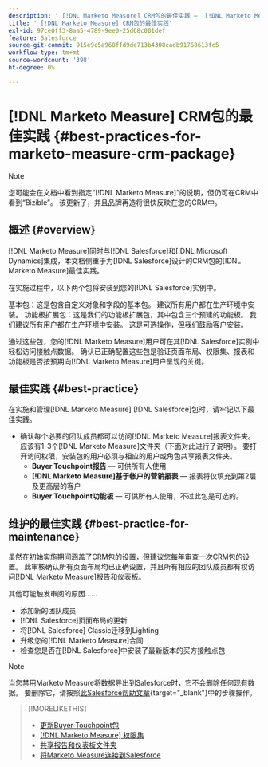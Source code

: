 ```yaml
---
description: ' [!DNL Marketo Measure] CRM包的最佳实践 —  [!DNL Marketo Measure]'
title: ' [!DNL Marketo Measure] CRM包的最佳实践'
exl-id: 97ce0ff3-8aa5-4789-9ee0-25d68c001def
feature: Salesforce
source-git-commit: 915e9c5a968ffd9de713b4308cadb91768613fc5
workflow-type: tm+mt
source-wordcount: '398'
ht-degree: 0%

---
```


# [!DNL Marketo Measure] CRM包的最佳实践 {#best-practices-for-marketo-measure-crm-package}

>[!NOTE]
>
>您可能会在文档中看到指定“[!DNL Marketo Measure]”的说明，但仍可在CRM中看到“Bizible”。 该更新了，并且品牌再造将很快反映在您的CRM中。

## 概述 {#overview}

[!DNL Marketo Measure]同时与[!DNL Salesforce]和[!DNL Microsoft Dynamics]集成，本文档侧重于为[!DNL Salesforce]设计的CRM包的[!DNL Marketo Measure]最佳实践。

在实施过程中，以下两个包将安装到您的[!DNL Salesforce]实例中。

基本包：这是包含自定义对象和字段的基本包。 建议所有用户都在生产环境中安装。
功能板扩展包：这是我们的功能板扩展包，其中包含三个预建的功能板。 我们建议所有用户都在生产环境中安装。 这是可选操作，但我们鼓励客户安装。

通过这些包，您的[!DNL Marketo Measure]用户可在其[!DNL Salesforce]实例中轻松访问接触点数据。 确认已正确配置这些包是验证页面布局、权限集、报表和功能板是否按预期向[!DNL Marketo Measure]用户呈现的关键。

## 最佳实践 {#best-practice}

在实施和管理[!DNL Marketo Measure] [!DNL Salesforce]包时，请牢记以下最佳实践。

* 确认每个必要的团队成员都可以访问[!DNL Marketo Measure]报表文件夹。 应该有1-3个[!DNL Marketo Measure]文件夹（下面对此进行了说明）。 要打开访问权限，安装包的用户必须与相应的用户或角色共享报表文件夹。
   * **Buyer Touchpoint报告** — 可供所有人使用
   * **[!DNL Marketo Measure]基于帐户的营销报表** — 报表将仅填充到第2层及更高层的客户
   * **Buyer Touchpoint功能板** — 可供所有人使用，不过此包是可选的。

## 维护的最佳实践 {#best-practice-for-maintenance}

虽然在初始实施期间涵盖了CRM包的设置，但建议您每年审查一次CRM包的设置。 此审核确认所有页面布局均已正确设置，并且所有相应的团队成员都有权访问[!DNL Marketo Measure]报告和仪表板。

其他可能触发审阅的原因……

* 添加新的团队成员
* [!DNL Salesforce]页面布局的更新
* 将[!DNL Salesforce] Classic迁移到Lighting
* 升级您的[!DNL Marketo Measure]合同
* 检查您是否在[!DNL Salesforce]中安装了最新版本的买方接触点包

>[!NOTE]
>
>当您禁用Marketo Measure将数据导出到Salesforce时，它不会删除任何现有数据。 要删除它，请按照[此Salesforce帮助文章](https://help.salesforce.com/s/articleView?language=en_US&id=sf.c360_a_delete_data_stream_records.htm&type=5){target="_blank"}中的步骤操作。

>[!MORELIKETHIS]
>
>* [更新Buyer Touchpoint包](/help/configuration-and-setup/marketo-measure-and-salesforce/marketo-measure-salesforce-package-installation-and-set-up.md)
>* [[!DNL Marketo Measure] 权限集](/help/configuration-and-setup/marketo-measure-and-salesforce/marketo-measure-permission-sets.md)
>* [共享报告和仪表板文件夹](https://help.salesforce.com/s/articleView?language=en_US&id=analytics_share_folder.htm&type=0)
>* [将Marketo Measure连接到Salesforce](/help/configuration-and-setup/marketo-measure-and-salesforce/connect-marketo-measure-to-salesforce.md)
